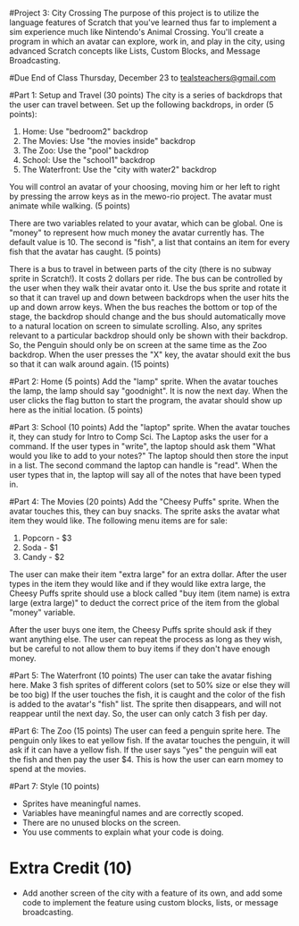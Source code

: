 #Project 3: City Crossing
The purpose of this project is to utilize the language features of Scratch that you've learned thus far to implement a sim experience much like Nintendo's Animal Crossing. You'll create a program in which an avatar can explore, work in, and play in the city, using advanced Scratch concepts like Lists, Custom Blocks, and Message Broadcasting.

#Due
End of Class Thursday, December 23 to tealsteachers@gmail.com

#Part 1: Setup and Travel (30 points)
The city is a series of backdrops that the user can travel between. Set up the following backdrops, in order (5 points):
1. Home: Use "bedroom2" backdrop
2. The Movies: Use "the movies inside" backdrop
3. The Zoo: Use the "pool" backdrop
4. School: Use the "school1" backdrop
5. The Waterfront: Use the "city with water2" backdrop

You will control an avatar of your choosing, moving him or her left to right by pressing the arrow keys as in the mewo-rio project. The avatar must animate while walking. (5 points)

There are two variables related to your avatar, which can be global. One is "money" to represent how much money the avatar currently has. The default value is 10. The second is "fish", a list that contains an item for every fish that the avatar has caught. (5 points)

There is a bus to travel in between parts of the city (there is no subway sprite in Scratch!). It costs 2 dollars per ride. The bus can be controlled by the user when they walk their avatar onto it. Use the bus sprite and rotate it so that it can travel up and down between backdrops when the user hits the up and down arrow keys. When the bus reaches the bottom or top of the stage, the backdrop should change and the bus should automatically move to a natural location on screen to simulate scrolling. Also, any sprites relevant to a particular backdrop should only be shown with their backdrop. So, the Penguin should only be on screen at the same time as the Zoo backdrop. When the user presses the "X" key, the avatar should exit the bus so that it can walk around again. (15 points)

#Part 2: Home (5 points)
Add the "lamp" sprite. When the avatar touches the lamp, the lamp should say "goodnight". It is now the next day. When the user clicks the flag button to start the program, the avatar should show up here as the initial location. (5 points)

#Part 3: School (10 points)
Add the "laptop" sprite. When the avatar touches it, they can study for Intro to Comp Sci. The Laptop asks the user for a command. If the user types in "write", the laptop should ask them "What would you like to add to your notes?" The laptop should then store the input in a list. The second command the laptop can handle is "read". When the user types that in, the laptop will say all of the notes that have been typed in.

#Part 4: The Movies (20 points)
Add the "Cheesy Puffs" sprite. When the avatar touches this, they can buy snacks. The sprite asks the avatar what item they would like. The following menu items are for sale:
1. Popcorn - $3
2. Soda - $1
3. Candy - $2

The user can make their item "extra large" for an extra dollar. After the user types in the item they would like and if they would like extra large, the Cheesy Puffs sprite should use a block called "buy item (item name) is extra large (extra large)" to deduct the correct price of the item from the global "money" variable.

After the user buys one item, the Cheesy Puffs sprite should ask if they want anything else. The user can repeat the process as long as they wish, but be careful to not allow them to buy items if they don't have enough money.

#Part 5: The Waterfront (10 points)
The user can take the avatar fishing here. Make 3 fish sprites of different colors (set to 50% size or else they will be too big) If the user touches the fish, it is caught and the color of the fish is added to the avatar's "fish" list. The sprite then disappears, and will not reappear until the next day. So, the user can only catch 3 fish per day.

#Part 6: The Zoo (15 points)
The user can feed a penguin sprite here. The penguin only likes to eat yellow fish. If the avatar touches the penguin, it will ask if it can have a yellow fish. If the user says "yes" the penguin will eat the fish and then pay the user $4. This is how the user can earn momey to spend at the movies.

#Part 7: Style (10 points)
- Sprites have meaningful names.
- Variables have meaningful names and are correctly scoped.
- There are no unused blocks on the screen.
- You use comments to explain what your code is doing.

# Extra Credit (10)
- Add another screen of the city with a feature of its own, and add some code to implement the feature using custom blocks, lists, or message broadcasting.